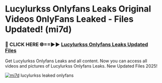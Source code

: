 # Lucylurkss Onlyfans Leaks Original Videos 0nlyFans Leaked - Files Updated! (mi7d)

<h3>🔴 CLICK HERE 🌐==►► <a href="https://tinyurl.com/2wckxsce" rel="nofollow">Lucylurkss Onlyfans Leaks Updated Files</a></h3>

Get Lucylurkss Onlyfans Leaks and all content. Now you can access all videos and pictures of Lucylurkss Onlyfans Leaks. New Updated Files 2025!

[![mi7d](https://i.imgur.com/AFduVYN.gif)](https://tinyurl.com/2wckxsce)
lucylurkss leaked onlyfans